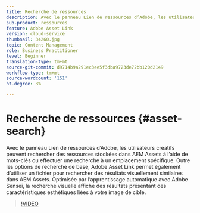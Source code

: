 ```yaml
---
title: Recherche de ressources
description: Avec le panneau Lien de ressources d’Adobe, les utilisateurs créatifs peuvent rechercher des ressources stockées dans AEM Assets à l’aide de mots-clés ou effectuer une recherche à un emplacement spécifique. Outre les options de recherche de base, Adobe Asset Link permet également d’utiliser un fichier pour rechercher des résultats visuellement similaires dans AEM Assets. Optimisée par l’apprentissage automatique avec Adobe Sensei, la recherche visuelle affiche des résultats présentant des caractéristiques esthétiques liées à votre image de cible.
sub-product: ressources
feature: Adobe Asset Link
version: cloud-service
thumbnail: 34260.jpg
topic: Content Management
role: Business Practitioner
level: Beginner
translation-type: tm+mt
source-git-commit: d9714b9a291ec3ee5f3dba9723de72bb120d2149
workflow-type: tm+mt
source-wordcount: '151'
ht-degree: 3%

---
```



# Recherche de ressources {#asset-search}

Avec le panneau Lien de ressources d’Adobe, les utilisateurs créatifs peuvent rechercher des ressources stockées dans AEM Assets à l’aide de mots-clés ou effectuer une recherche à un emplacement spécifique. Outre les options de recherche de base, Adobe Asset Link permet également d’utiliser un fichier pour rechercher des résultats visuellement similaires dans AEM Assets. Optimisée par l’apprentissage automatique avec Adobe Sensei, la recherche visuelle affiche des résultats présentant des caractéristiques esthétiques liées à votre image de cible.

>[!VIDEO](https://video.tv.adobe.com/v/34260/?quality=12)
